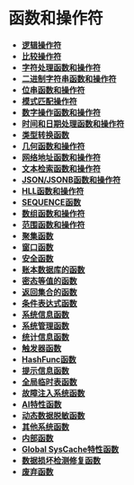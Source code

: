# 函数和操作符

-   **[逻辑操作符](逻辑操作符.md)**
-   **[比较操作符](比较操作符.md)**
-   **[字符处理函数和操作符](字符处理函数和操作符.md)**
-   **[二进制字符串函数和操作符](二进制字符串函数和操作符.md)**
-   **[位串函数和操作符](位串函数和操作符.md)**
-   **[模式匹配操作符](模式匹配操作符.md)**
-   **[数字操作函数和操作符](数字操作函数和操作符.md)**
-   **[时间和日期处理函数和操作符](时间和日期处理函数和操作符.md)**
-   **[类型转换函数](类型转换函数.md)**
-   **[几何函数和操作符](几何函数和操作符.md)**
-   **[网络地址函数和操作符](网络地址函数和操作符.md)**
-   **[文本检索函数和操作符](文本检索函数和操作符.md)**
-   **[JSON/JSONB函数和操作符](JSON-JSONB函数和操作符.md)**
-   **[HLL函数和操作符](HLL函数和操作符.md)**
-   **[SEQUENCE函数](SEQUENCE函数.md)**
-   **[数组函数和操作符](数组函数和操作符.md)**
-   **[范围函数和操作符](范围函数和操作符.md)**
-   **[聚集函数](聚集函数.md)**
-   **[窗口函数](窗口函数.md)**
-   **[安全函数](安全函数.md)**
-   **[账本数据库的函数](账本数据库的函数.md)**
-   **[密态等值的函数](密态等值的函数.md)**
-   **[返回集合的函数](返回集合的函数.md)**
-   **[条件表达式函数](条件表达式函数.md)**
-   **[系统信息函数](系统信息函数.md)**
-   **[系统管理函数](系统管理函数.md)**
-   **[统计信息函数](统计信息函数.md)**
-   **[触发器函数](触发器函数.md)**
-   **[HashFunc函数](HashFunc函数.md)**
-   **[提示信息函数](提示信息函数.md)**
-   **[全局临时表函数](全局临时表函数.md)**
-   **[故障注入系统函数](故障注入系统函数.md)**
-   **[AI特性函数](AI特性函数.md)**
-   **[动态数据脱敏函数](动态数据脱敏函数.md)**
-   **[其他系统函数](其他系统函数.md)**
-   **[内部函数](内部函数.md)**
-   **[Global SysCache特性函数](Global-SysCache特性函数.md)**
-   **[数据损坏检测修复函数](数据损坏检测修复函数.md)**
-   **[废弃函数](废弃函数.md)**
